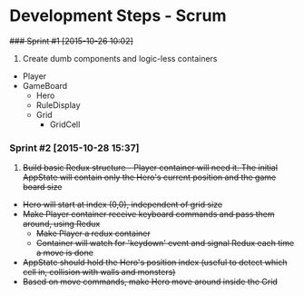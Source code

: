 Development Steps - Scrum
===

<strike>### Sprint #1 [2015-10-26 10:02]</strike>
1. Create dumb components and logic-less containers
  + Player
  + GameBoard
    + Hero
    + RuleDisplay
    + Grid
      + GridCell

### Sprint #2 [2015-10-28 15:37]
1. ~~Build basic Redux structure - Player container will need it. The initial AppState will contain only the Hero's current position and the game board size~~
+ ~~Hero will start at index (0,0), independent of grid size~~
+ ~~Make Player container receive keyboard commands and pass them around, using Redux~~
  - ~~Make Player a redux container~~
  - ~~Container will watch for 'keydown' event and signal Redux each time a move is done~~
+ ~~AppState should hold the Hero's position index (useful to detect which cell in, collision with walls and monsters)~~
+ ~~Based on move commands, make Hero move around inside the Grid~~
